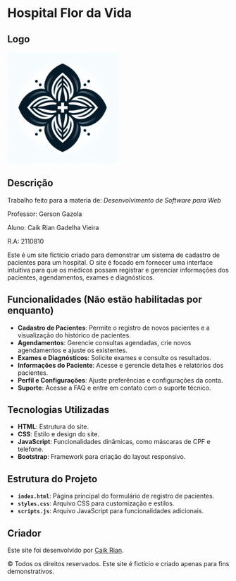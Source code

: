 # Hospital Flor da Vida

## Logo

  <img src="assets/img/_a4fe6667-c233-41ab-a6a9-264c97b17558.jpeg" alt="Logo do Hospital" width="50%"/>


## Descrição
Trabalho feito para a materia de: *Desenvolvimento de Software para Web*

Professor: Gerson Gazola

Aluno: Caik Rian Gadelha Vieira

R.A: 2110810

Este é um site fictício criado para demonstrar um sistema de cadastro de pacientes para um hospital. O site é focado em fornecer uma interface intuitiva para que os médicos possam registrar e gerenciar informações dos pacientes, agendamentos, exames e diagnósticos.

## Funcionalidades (Não estão habilitadas por enquanto)

- **Cadastro de Pacientes**: Permite o registro de novos pacientes e a visualização do histórico de pacientes.
- **Agendamentos**: Gerencie consultas agendadas, crie novos agendamentos e ajuste os existentes.
- **Exames e Diagnósticos**: Solicite exames e consulte os resultados.
- **Informações do Paciente**: Acesse e gerencie detalhes e relatórios dos pacientes.
- **Perfil e Configurações**: Ajuste preferências e configurações da conta.
- **Suporte**: Acesse a FAQ e entre em contato com o suporte técnico.

## Tecnologias Utilizadas

- **HTML**: Estrutura do site.
- **CSS**: Estilo e design do site.
- **JavaScript**: Funcionalidades dinâmicas, como máscaras de CPF e telefone.
- **Bootstrap**: Framework para criação do layout responsivo.

## Estrutura do Projeto

- **`index.html`**: Página principal do formulário de registro de pacientes.
- **`styles.css`**: Arquivo CSS para customização e estilos.
- **`scripts.js`**: Arquivo JavaScript para funcionalidades adicionais.

## Criador

Este site foi desenvolvido por [Caik Rian](https://meu-portfolio-pi-opal.vercel.app).

© Todos os direitos reservados. Este site é fictício e criado apenas para fins demonstrativos.

